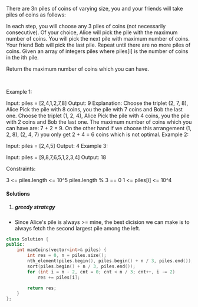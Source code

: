 There are 3n piles of coins of varying size, you and your friends will take piles of coins as follows:

In each step, you will choose any 3 piles of coins (not necessarily consecutive).
Of your choice, Alice will pick the pile with the maximum number of coins.
You will pick the next pile with maximum number of coins.
Your friend Bob will pick the last pile.
Repeat until there are no more piles of coins.
Given an array of integers piles where piles[i] is the number of coins in the ith pile.

Return the maximum number of coins which you can have.

 

Example 1:

Input: piles = [2,4,1,2,7,8]
Output: 9
Explanation: Choose the triplet (2, 7, 8), Alice Pick the pile with 8 coins, you the pile with 7 coins and Bob the last one.
Choose the triplet (1, 2, 4), Alice Pick the pile with 4 coins, you the pile with 2 coins and Bob the last one.
The maximum number of coins which you can have are: 7 + 2 = 9.
On the other hand if we choose this arrangement (1, 2, 8), (2, 4, 7) you only get 2 + 4 = 6 coins which is not optimal.
Example 2:

Input: piles = [2,4,5]
Output: 4
Example 3:

Input: piles = [9,8,7,6,5,1,2,3,4]
Output: 18
 

Constraints:

3 <= piles.length <= 10^5
piles.length % 3 == 0
1 <= piles[i] <= 10^4


#### Solutions

1. ##### greedy strategy

- Since Alice's pile is always >= mine, the best dicision we can make is to always fetch the second largest pile among the left.

```cpp
class Solution {
public:
    int maxCoins(vector<int>& piles) {
        int res = 0, n = piles.size();
        nth_element(piles.begin(), piles.begin() + n / 3, piles.end());
        sort(piles.begin() + n / 3, piles.end());
        for (int i = n - 2, cnt = 0; cnt < n / 3; cnt++, i -= 2)
            res += piles[i];

        return res;
    }
};
```